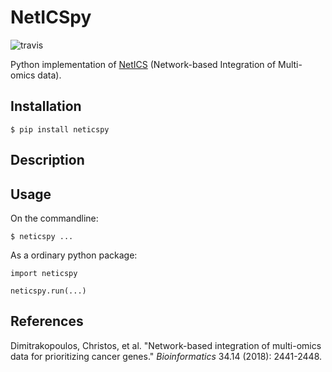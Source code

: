 # NetICSpy
![travis](https://pypi.org/project/neticspy)

Python implementation of [NetICS](https://doi.org/10.1093/bioinformatics/bty148) (Network-based Integration of Multi-omics data).


## Installation
```shell
$ pip install neticspy
```

## Description


## Usage
On the commandline:
```
$ neticspy ...
```

As a ordinary python package:
```
import neticspy

neticspy.run(...)
```


## References
Dimitrakopoulos, Christos, et al. "Network-based integration of multi-omics data for prioritizing cancer genes." *Bioinformatics* 34.14 (2018): 2441-2448.
